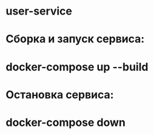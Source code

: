 # user-service

# Сборка и запуск сервиса:
# docker-compose up --build
# 
# Остановка сервиса:
# docker-compose down
# 
# 